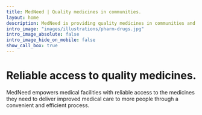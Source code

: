 ```yaml
---
title: MedNeed | Quality medicines in communities.
layout: home
description: MedNeed is providing quality medicines in communities and empowers medical facilities in communities with access to quality medicines they need for improved medical care.
intro_image: "images/illustrations/pharm-drugs.jpg"
intro_image_absolute: false
intro_image_hide_on_mobile: false
show_call_box: true
---
```


# Reliable access to quality medicines.

MedNeed empowers medical facilities with reliable access to the medicines they need to deliver improved medical care to more people through a convenient and efficient process.
